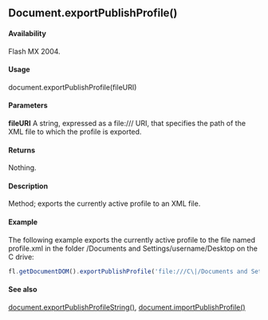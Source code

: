 ## Document.exportPublishProfile()

#### Availability

Flash MX 2004.

#### Usage

document.exportPublishProfile(fileURI)

#### Parameters

**fileURI** A string, expressed as a file:/// URI, that specifies the path of the XML file to which the profile is exported.

#### Returns

Nothing.

#### Description

Method; exports the currently active profile to an XML file.

#### Example

The following example exports the currently active profile to the file named profile.xml in the
folder /Documents and Settings/username/Desktop on the C drive:

```javascript
fl.getDocumentDOM().exportPublishProfile('file:///C\|/Documents and Settings/username/Desktop/profile.xml');

```

#### See also

[document.exportPublishProfileString()](../Document_object/docume66.md), [document.importPublishProfile()](../Document_object/docume94.md)

<span id="document.exportPublishProfileString()" class="anchor"></span>

